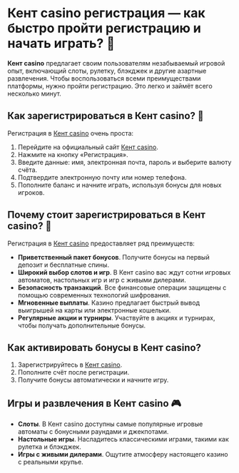 # Кент casino регистрация — как быстро пройти регистрацию и начать играть? 🎰

**Кент casino** предлагает своим пользователям незабываемый игровой опыт, включающий слоты, рулетку, блэкджек и другие азартные развлечения. Чтобы воспользоваться всеми преимуществами платформы, нужно пройти регистрацию. Это легко и займёт всего несколько минут.

## Как зарегистрироваться в Кент casino? 🎯

Регистрация в [Кент casino](https://brandplay.link/Fv2WP3js) очень проста:

1. Перейдите на официальный сайт [Кент casino](https://brandplay.link/Fv2WP3js).
2. Нажмите на кнопку «Регистрация».
3. Введите данные: имя, электронная почта, пароль и выберите валюту счёта.
4. Подтвердите электронную почту или номер телефона.
5. Пополните баланс и начните играть, используя бонусы для новых игроков.

## Почему стоит зарегистрироваться в Кент casino? 🎁

Регистрация в [Кент casino](https://brandplay.link/Fv2WP3js) предоставляет ряд преимуществ:

- **Приветственный пакет бонусов**. Получите бонусы на первый депозит и бесплатные спины.
- **Широкий выбор слотов и игр**. В Кент casino вас ждут сотни игровых автоматов, настольных игр и игр с живыми дилерами.
- **Безопасность транзакций**. Все финансовые операции защищены с помощью современных технологий шифрования.
- **Мгновенные выплаты**. Казино предлагает быстрый вывод выигрышей на карты или электронные кошельки.
- **Регулярные акции и турниры**. Участвуйте в акциях и турнирах, чтобы получать дополнительные бонусы.

## Как активировать бонусы в Кент casino?

1. Зарегистрируйтесь в [Кент casino](https://brandplay.link/Fv2WP3js).
2. Пополните счёт после регистрации.
3. Получите бонусы автоматически и начните игру.

## Игры и развлечения в Кент casino 🎮

- **Слоты**. В Кент casino доступны самые популярные игровые автоматы с бонусными раундами и джекпотами.
- **Настольные игры**. Насладитесь классическими играми, такими как рулетка и блэкджек.
- **Игры с живыми дилерами**. Ощутите атмосферу настоящего казино с реальными крупье.
